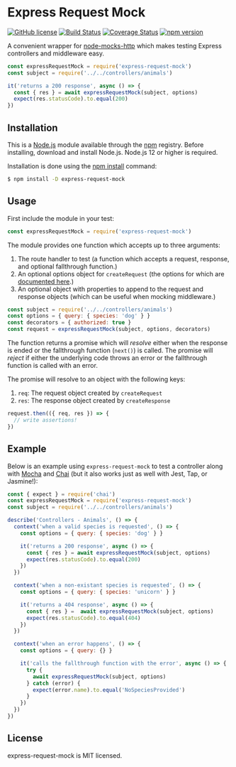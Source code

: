 # Express Request Mock

[![GitHub license](https://img.shields.io/badge/license-MIT-blue.svg)](https://github.com/i-like-robots/express-request-mock/blob/main/LICENSE)
[![Build Status](https://travis-ci.org/i-like-robots/express-request-mock.svg?branch=main)](https://travis-ci.org/i-like-robots/express-request-mock) [![Coverage Status](https://coveralls.io/repos/github/i-like-robots/express-request-mock/badge.svg?branch=main)](https://coveralls.io/github/i-like-robots/express-request-mock) [![npm version](https://img.shields.io/npm/v/express-request-mock.svg?style=flat)](https://www.npmjs.com/package/express-request-mock)

A convenient wrapper for [node-mocks-http][1] which makes testing Express controllers and middleware easy.

```js
const expressRequestMock = require('express-request-mock')
const subject = require('../../controllers/animals')

it('returns a 200 response', async () => {
  const { res } = await expressRequestMock(subject, options)
  expect(res.statusCode).to.equal(200)
})
```

[1]: https://github.com/howardabrams/node-mocks-http

## Installation

This is a [Node.js][node] module available through the [npm][npm] registry. Before installing, download and install Node.js. Node.js 12 or higher is required.

Installation is done using the [npm install][install] command:

```sh
$ npm install -D express-request-mock
```

[node]: https://nodejs.org/en/
[npm]: https://www.npmjs.com/
[install]: https://docs.npmjs.com/getting-started/installing-npm-packages-locally

## Usage

First include the module in your test:

```js
const expressRequestMock = require('express-request-mock')
```

The module provides one function which accepts up to three arguments:

1. The route handler to test (a function which accepts a request, response, and optional fallthrough function.)
2. An optional options object for `createRequest` (the options for which are [documented here][2].)
3. An optional object with properties to append to the request and response objects (which can be useful when mocking middleware.)

[2]: https://github.com/howardabrams/node-mocks-http#createrequest

```js
const subject = require('../../controllers/animals')
const options = { query: { species: 'dog' } }
const decorators = { authorized: true }
const request = expressRequestMock(subject, options, decorators)
```

The function returns a promise which will _resolve_ either when the response is ended or the fallthrough function (`next()`) is called. The promise will _reject_ if either the underlying code throws an error or the fallthrough function is called with an error.

The promise will resolve to an object with the following keys:

1. `req`: The request object created by `createRequest`
2. `res`: The response object created by `createResponse`

```js
request.then(({ req, res }) => {
  // write assertions!
})
```

## Example

Below is an example using `express-request-mock` to test a controller along with [Mocha] and [Chai] (but it also works just as well with Jest, Tap, or Jasmine!):

[Mocha]: https://mochajs.org/
[Chai]: http://chaijs.com/


```js
const { expect } = require('chai')
const expressRequestMock = require('express-request-mock')
const subject = require('../../controllers/animals')

describe('Controllers - Animals', () => {
  context('when a valid species is requested', () => {
    const options = { query: { species: 'dog' } }

    it('returns a 200 response', async () => {
      const { res } = await expressRequestMock(subject, options)
      expect(res.statusCode).to.equal(200)
    })
  })

  context('when a non-existant species is requested', () => {
    const options = { query: { species: 'unicorn' } }

    it('returns a 404 response', async () => {
      const { res } =  await expressRequestMock(subject, options)
      expect(res.statusCode).to.equal(404)
    })
  })

  context('when an error happens', () => {
    const options = { query: {} }

    it('calls the fallthrough function with the error', async () => {
      try {
        await expressRequestMock(subject, options)
      } catch (error) {
        expect(error.name).to.equal('NoSpeciesProvided')
      }
    })
  })
})
```

## License

express-request-mock is MIT licensed.
